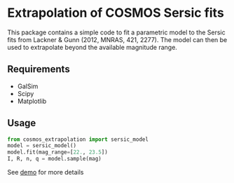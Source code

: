 # Extrapolation of COSMOS Sersic fits

This package contains a simple code to fit a parametric model to the Sersic fits
from Lackner & Gunn (2012, MNRAS, 421, 2277). The model can then be used to
extrapolate beyond the available magnitude range.

## Requirements

- GalSim
- Scipy
- Matplotlib

## Usage

```python
from cosmos_extrapolation import sersic_model
model = sersic_model()
model.fit(mag_range=[22., 23.5])
I, R, n, q = model.sample(mag)
```

See [demo](./demo.ipynb) for more details
